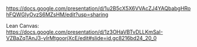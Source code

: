 https://docs.google.com/presentation/d/1u2B5cX5X6VVAcZJ4YAQbabgHRohFQWGIyOvzS6MZsHM/edit?usp=sharing

Lean Canvas: https://docs.google.com/presentation/d/1z3OHaVBTvDLLKmSaI-VZBaZqTAnJ3-yIrMtgoorjXcE/edit#slide=id.gc8216bd24_20_0
